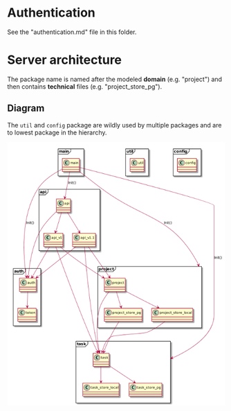 # Authentication

See the "authentication.md" file in this folder.

# Server architecture

The package name is named after the modeled **domain** (e.g. "project") and then contains **technical** files (e.g. "project_store_pg").

## Diagram

The `util` and `config` package are wildly used by multiple packages and are to lowest package in the hierarchy.

![](server-diagram.png)